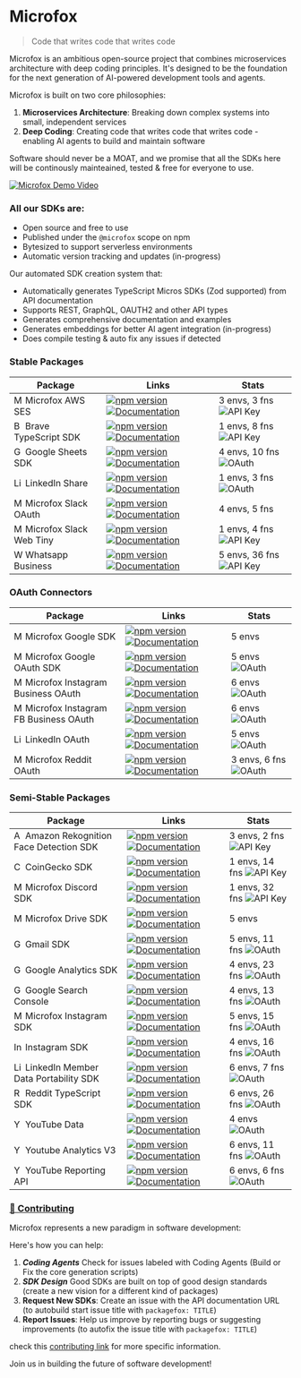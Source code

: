 # Microfox

> Code that writes code that writes code

Microfox is an ambitious open-source project that combines microservices architecture with deep coding principles. It's designed to be the foundation for the next generation of AI-powered development tools and agents.

Microfox is built on two core philosophies:

1. **Microservices Architecture**: Breaking down complex systems into small, independent services
2. **Deep Coding**: Creating code that writes code that writes code - enabling AI agents to build and maintain software

Software should never be a MOAT, and we promise that all the SDKs here will be continously mainteained, tested & free for everyone to use.

[![Microfox Demo Video](https://img.youtube.com/vi/IbETPF_Ojcs/0.jpg)](https://www.youtube.com/watch?v=IbETPF_Ojcs)

### All our SDKs are:

- Open source and free to use
- Published under the `@microfox` scope on npm
- Bytesized to support serverless environments
- Automatic version tracking and updates (in-progress)

Our automated SDK creation system that:

- Automatically generates TypeScript Micros SDKs (Zod supported) from API documentation
- Supports REST, GraphQL, OAUTH2 and other API types
- Generates comprehensive documentation and examples
- Generates embeddings for better AI agent integration (in-progress)
- Does compile testing & auto fix any issues if detected

<!-- STABLE_PACKAGES_TABLE_START -->

### Stable Packages

| Package                                                                                                                                                                                   | Links                                                                                                                                                                                                                                                                                              | Stats                                                                            |
| ----------------------------------------------------------------------------------------------------------------------------------------------------------------------------------------- | -------------------------------------------------------------------------------------------------------------------------------------------------------------------------------------------------------------------------------------------------------------------------------------------------- | -------------------------------------------------------------------------------- |
| <img src="https://raw.githubusercontent.com/microfox-ai/microfox/refs/heads/main/logos/aws-ses.svg" alt="Microfox AWS SES logo" width="16" height="16"> Microfox AWS SES                  | [![npm version](https://img.shields.io/npm/v/@microfox/aws-ses.svg)](https://www.npmjs.com/package/@microfox/aws-ses) [![Documentation](https://img.shields.io/badge/docs-available-green.svg)](https://github.com/microfox-ai/microfox/blob/main/packages/aws-ses/README.md)                      | 3 envs, 3 fns ![API Key](https://img.shields.io/badge/auth-API%20Key-green.svg)  |
| <img src="https://raw.githubusercontent.com/microfox-ai/microfox/refs/heads/main/logos/brave.svg" alt="Brave TypeScript SDK logo" width="16" height="16"> Brave TypeScript SDK            | [![npm version](https://img.shields.io/npm/v/@microfox/brave.svg)](https://www.npmjs.com/package/@microfox/brave) [![Documentation](https://img.shields.io/badge/docs-available-green.svg)](https://github.com/microfox-ai/microfox/blob/main/packages/brave/README.md)                            | 1 envs, 8 fns ![API Key](https://img.shields.io/badge/auth-API%20Key-green.svg)  |
| <img src="https://raw.githubusercontent.com/microfox-ai/microfox/refs/heads/main/logos/google-sheets-icon.svg" alt="Google Sheets SDK logo" width="16" height="16"> Google Sheets SDK     | [![npm version](https://img.shields.io/npm/v/@microfox/google-sheets.svg)](https://www.npmjs.com/package/@microfox/google-sheets) [![Documentation](https://img.shields.io/badge/docs-available-green.svg)](https://github.com/microfox-ai/microfox/blob/main/packages/google-sheets/README.md)    | 4 envs, 10 fns ![OAuth](https://img.shields.io/badge/auth-OAuth-blue.svg)        |
| <img src="https://raw.githubusercontent.com/microfox-ai/microfox/refs/heads/main/packages/linkedin-share/icon.svg" alt="LinkedIn Share logo" width="16" height="16"> LinkedIn Share       | [![npm version](https://img.shields.io/npm/v/@microfox/linkedin-share.svg)](https://www.npmjs.com/package/@microfox/linkedin-share) [![Documentation](https://img.shields.io/badge/docs-available-green.svg)](https://github.com/microfox-ai/microfox/blob/main/packages/linkedin-share/README.md) | 1 envs, 3 fns ![OAuth](https://img.shields.io/badge/auth-OAuth-blue.svg)         |
| <img src="https://raw.githubusercontent.com/microfox-ai/microfox/refs/heads/main/logos/slack.svg" alt="Microfox Slack OAuth logo" width="16" height="16"> Microfox Slack OAuth            | [![npm version](https://img.shields.io/npm/v/@microfox/slack-oauth.svg)](https://www.npmjs.com/package/@microfox/slack-oauth) [![Documentation](https://img.shields.io/badge/docs-available-green.svg)](https://github.com/microfox-ai/microfox/blob/main/packages/slack-oauth/README.md)          | 4 envs, 5 fns                                                                    |
| <img src="https://raw.githubusercontent.com/microfox-ai/microfox/refs/heads/main/logos/slack-icon.svg" alt="Microfox Slack Web Tiny logo" width="16" height="16"> Microfox Slack Web Tiny | [![npm version](https://img.shields.io/npm/v/@microfox/slack-web-tiny.svg)](https://www.npmjs.com/package/@microfox/slack-web-tiny) [![Documentation](https://img.shields.io/badge/docs-available-green.svg)](https://github.com/microfox-ai/microfox/blob/main/packages/slack-web-tiny/README.md) | 1 envs, 4 fns ![API Key](https://img.shields.io/badge/auth-API%20Key-green.svg)  |
| <img src="https://raw.githubusercontent.com/microfox-ai/microfox/refs/heads/main/logos/whatsapp-icon.svg" alt="Whatsapp Business logo" width="16" height="16"> Whatsapp Business          | [![npm version](https://img.shields.io/npm/v/@microfox/whatsapp-business.svg)](https://www.npmjs.com/package/@microfox/whatsapp-business) [![Documentation](https://img.shields.io/badge/docs-available-green.svg)](/README.md)                                                                    | 5 envs, 36 fns ![API Key](https://img.shields.io/badge/auth-API%20Key-green.svg) |

<!-- STABLE_PACKAGES_TABLE_END -->

<!-- OAUTH_CONNECTORS_TABLE_START -->

### OAuth Connectors

| Package                                                                                                                                                                                                                 | Links                                                                                                                                                                                                                                               | Stats                                                                    |
| ----------------------------------------------------------------------------------------------------------------------------------------------------------------------------------------------------------------------- | --------------------------------------------------------------------------------------------------------------------------------------------------------------------------------------------------------------------------------------------------- | ------------------------------------------------------------------------ |
| <img src="https://raw.githubusercontent.com/microfox-ai/microfox/refs/heads/main/logos/google.svg" alt="Microfox Google SDK logo" width="16" height="16"> Microfox Google SDK                                           | [![npm version](https://img.shields.io/npm/v/@microfox/google.svg)](https://www.npmjs.com/package/@microfox/google) [![Documentation](https://img.shields.io/badge/docs-available-green.svg)](/README.md)                                           | 5 envs                                                                   |
| <img src="https://raw.githubusercontent.com/microfox-ai/microfox/refs/heads/main/logos/google-icon.svg" alt="Microfox Google OAuth SDK logo" width="16" height="16"> Microfox Google OAuth SDK                          | [![npm version](https://img.shields.io/npm/v/@microfox/google-oauth.svg)](https://www.npmjs.com/package/@microfox/google-oauth) [![Documentation](https://img.shields.io/badge/docs-available-green.svg)](/README.md)                               | 5 envs ![OAuth](https://img.shields.io/badge/auth-OAuth-blue.svg)        |
| <img src="https://raw.githubusercontent.com/microfox-ai/microfox/refs/heads/main/logos/instagram-icon.svg" alt="Microfox Instagram Business OAuth logo" width="16" height="16"> Microfox Instagram Business OAuth       | [![npm version](https://img.shields.io/npm/v/@microfox/instagram-business-oauth.svg)](https://www.npmjs.com/package/@microfox/instagram-business-oauth) [![Documentation](https://img.shields.io/badge/docs-available-green.svg)](/README.md)       | 6 envs ![OAuth](https://img.shields.io/badge/auth-OAuth-blue.svg)        |
| <img src="https://raw.githubusercontent.com/microfox-ai/microfox/refs/heads/main/logos/instagram-icon.svg" alt="Microfox Instagram FB Business OAuth logo" width="16" height="16"> Microfox Instagram FB Business OAuth | [![npm version](https://img.shields.io/npm/v/@microfox/instagram-fb-business-oauth.svg)](https://www.npmjs.com/package/@microfox/instagram-fb-business-oauth) [![Documentation](https://img.shields.io/badge/docs-available-green.svg)](/README.md) | 6 envs ![OAuth](https://img.shields.io/badge/auth-OAuth-blue.svg)        |
| <img src="https://raw.githubusercontent.com/microfox-ai/microfox/refs/heads/main/packages/linkedin-oauth/icon.svg" alt="LinkedIn OAuth logo" width="16" height="16"> LinkedIn OAuth                                     | [![npm version](https://img.shields.io/npm/v/@microfox/linkedin-oauth.svg)](https://www.npmjs.com/package/@microfox/linkedin-oauth) [![Documentation](https://img.shields.io/badge/docs-available-green.svg)](/README.md)                           | 5 envs ![OAuth](https://img.shields.io/badge/auth-OAuth-blue.svg)        |
| <img src="https://raw.githubusercontent.com/microfox-ai/microfox/refs/heads/main/logos/reddit-icon.svg" alt="Microfox Reddit OAuth logo" width="16" height="16"> Microfox Reddit OAuth                                  | [![npm version](https://img.shields.io/npm/v/@microfox/reddit-oauth.svg)](https://www.npmjs.com/package/@microfox/reddit-oauth) [![Documentation](https://img.shields.io/badge/docs-available-green.svg)](/README.md)                               | 3 envs, 6 fns ![OAuth](https://img.shields.io/badge/auth-OAuth-blue.svg) |

<!-- OAUTH_CONNECTORS_TABLE_END -->

<!-- SEMI_STABLE_PACKAGES_TABLE_START -->

### Semi-Stable Packages

| Package                                                                                                                                                                                                                | Links                                                                                                                                                                                                                                                                                                                                                       | Stats                                                                            |
| ---------------------------------------------------------------------------------------------------------------------------------------------------------------------------------------------------------------------- | ----------------------------------------------------------------------------------------------------------------------------------------------------------------------------------------------------------------------------------------------------------------------------------------------------------------------------------------------------------- | -------------------------------------------------------------------------------- |
| <img src="https://raw.githubusercontent.com/microfox-ai/microfox/refs/heads/main/logos/aws.svg" alt="Amazon Rekognition Face Detection SDK logo" width="16" height="16"> Amazon Rekognition Face Detection SDK         | [![npm version](https://img.shields.io/npm/v/@microfox/amazon-rekognition-face-detection.svg)](https://www.npmjs.com/package/@microfox/amazon-rekognition-face-detection) [![Documentation](https://img.shields.io/badge/docs-available-green.svg)](https://github.com/microfox-ai/microfox/blob/main/packages/amazon-rekognition-face-detection/README.md) | 3 envs, 2 fns ![API Key](https://img.shields.io/badge/auth-API%20Key-green.svg)  |
| <img src="https://raw.githubusercontent.com/microfox-ai/microfox/refs/heads/main/logos/coingecko.svg" alt="CoinGecko SDK logo" width="16" height="16"> CoinGecko SDK                                                   | [![npm version](https://img.shields.io/npm/v/@microfox/coingecko-sdk.svg)](https://www.npmjs.com/package/@microfox/coingecko-sdk) [![Documentation](https://img.shields.io/badge/docs-available-green.svg)](https://github.com/microfox-ai/microfox/blob/main/packages/coingecko-sdk/README.md)                                                             | 1 envs, 14 fns ![API Key](https://img.shields.io/badge/auth-API%20Key-green.svg) |
| <img src="https://raw.githubusercontent.com/microfox-ai/microfox/refs/heads/main/logos/discord-icon.svg" alt="Microfox Discord SDK logo" width="16" height="16"> Microfox Discord SDK                                  | [![npm version](https://img.shields.io/npm/v/@microfox/discord.svg)](https://www.npmjs.com/package/@microfox/discord) [![Documentation](https://img.shields.io/badge/docs-available-green.svg)](https://github.com/microfox-ai/microfox/blob/main/packages/discord/README.md)                                                                               | 1 envs, 32 fns ![API Key](https://img.shields.io/badge/auth-API%20Key-green.svg) |
| <img src="https://raw.githubusercontent.com/microfox-ai/microfox/refs/heads/main/logos/google-drive.svg" alt="Microfox Drive SDK logo" width="16" height="16"> Microfox Drive SDK                                      | [![npm version](https://img.shields.io/npm/v/@microfox/drive.svg)](https://www.npmjs.com/package/@microfox/drive) [![Documentation](https://img.shields.io/badge/docs-available-green.svg)](/README.md)                                                                                                                                                     | 5 envs                                                                           |
| <img src="https://raw.githubusercontent.com/microfox-ai/microfox/refs/heads/main/logos/google-gmail.svg" alt="Gmail SDK logo" width="16" height="16"> Gmail SDK                                                        | [![npm version](https://img.shields.io/npm/v/@microfox/gmail.svg)](https://www.npmjs.com/package/@microfox/gmail) [![Documentation](https://img.shields.io/badge/docs-available-green.svg)](https://raw.githubusercontent.com/microfox-ai/microfox/main/README.md)                                                                                          | 5 envs, 11 fns ![OAuth](https://img.shields.io/badge/auth-OAuth-blue.svg)        |
| <img src="https://raw.githubusercontent.com/microfox-ai/microfox/refs/heads/main/logos/google-analytics.svg" alt="Google Analytics SDK logo" width="16" height="16"> Google Analytics SDK                              | [![npm version](https://img.shields.io/npm/v/@microfox/google-analytics.svg)](https://www.npmjs.com/package/@microfox/google-analytics) [![Documentation](https://img.shields.io/badge/docs-available-green.svg)](https://github.com/microfox-ai/microfox/blob/main/packages/google-analytics/README.md)                                                    | 4 envs, 23 fns ![OAuth](https://img.shields.io/badge/auth-OAuth-blue.svg)        |
| <img src="https://raw.githubusercontent.com/microfox-ai/microfox/refs/heads/main/logos/google-search-console.svg" alt="Google Search Console logo" width="16" height="16"> Google Search Console                       | [![npm version](https://img.shields.io/npm/v/@microfox/google-seo.svg)](https://www.npmjs.com/package/@microfox/google-seo) [![Documentation](https://img.shields.io/badge/docs-available-green.svg)](https://github.com/microfox-ai/microfox/blob/main/packages/google-seo/README.md)                                                                      | 4 envs, 13 fns ![OAuth](https://img.shields.io/badge/auth-OAuth-blue.svg)        |
| <img src="https://raw.githubusercontent.com/microfox-ai/microfox/refs/heads/main/logos/instagram-icon.svg" alt="Microfox Instagram SDK logo" width="16" height="16"> Microfox Instagram SDK                            | [![npm version](https://img.shields.io/npm/v/@microfox/instagram.svg)](https://www.npmjs.com/package/@microfox/instagram) [![Documentation](https://img.shields.io/badge/docs-available-green.svg)](https://github.com/microfox-ai/microfox/blob/main/packages/instagram/README.md)                                                                         | 5 envs, 15 fns ![OAuth](https://img.shields.io/badge/auth-OAuth-blue.svg)        |
| <img src="https://raw.githubusercontent.com/microfox-ai/microfox/refs/heads/main/logos/instagram-icon.svg" alt="Instagram SDK logo" width="16" height="16"> Instagram SDK                                              | [![npm version](https://img.shields.io/npm/v/@microfox/instagram-fb.svg)](https://www.npmjs.com/package/@microfox/instagram-fb) [![Documentation](https://img.shields.io/badge/docs-available-green.svg)](https://github.com/microfox-ai/microfox/blob/main/packages/instagram-fb/README.md)                                                                | 4 envs, 16 fns ![OAuth](https://img.shields.io/badge/auth-OAuth-blue.svg)        |
| <img src="https://raw.githubusercontent.com/microfox-ai/microfox/refs/heads/main/logos/linkedin-icon.svg" alt="LinkedIn Member Data Portability SDK logo" width="16" height="16"> LinkedIn Member Data Portability SDK | [![npm version](https://img.shields.io/npm/v/@microfox/linkedin-member-data-portability.svg)](https://www.npmjs.com/package/@microfox/linkedin-member-data-portability) [![Documentation](https://img.shields.io/badge/docs-available-green.svg)](https://github.com/microfox-ai/microfox/blob/main/packages/linkedin-member-data-portability/README.md)    | 6 envs, 7 fns ![OAuth](https://img.shields.io/badge/auth-OAuth-blue.svg)         |
| <img src="https://raw.githubusercontent.com/microfox-ai/microfox/refs/heads/main/logos/reddit-icon.svg" alt="Reddit TypeScript SDK logo" width="16" height="16"> Reddit TypeScript SDK                                 | [![npm version](https://img.shields.io/npm/v/@microfox/reddit.svg)](https://www.npmjs.com/package/@microfox/reddit) [![Documentation](https://img.shields.io/badge/docs-available-green.svg)](https://github.com/microfox-ai/microfox/blob/main/packages/reddit/README.md)                                                                                  | 6 envs, 26 fns ![OAuth](https://img.shields.io/badge/auth-OAuth-blue.svg)        |
| <img src="https://raw.githubusercontent.com/microfox-ai/microfox/refs/heads/main/logos/youtube-icon.svg" alt="YouTube Data logo" width="16" height="16"> YouTube Data                                                  | [![npm version](https://img.shields.io/npm/v/@microfox/youtube.svg)](https://www.npmjs.com/package/@microfox/youtube) [![Documentation](https://img.shields.io/badge/docs-available-green.svg)](/README.md)                                                                                                                                                 | 4 envs ![OAuth](https://img.shields.io/badge/auth-OAuth-blue.svg)                |
| <img src="https://raw.githubusercontent.com/microfox-ai/microfox/refs/heads/main/logos/youtube-icon.svg" alt="Youtube Analytics V3 logo" width="16" height="16"> Youtube Analytics V3                                  | [![npm version](https://img.shields.io/npm/v/@microfox/youtube-analytics.svg)](https://www.npmjs.com/package/@microfox/youtube-analytics) [![Documentation](https://img.shields.io/badge/docs-available-green.svg)](https://github.com/microfox-ai/microfox/blob/main/packages/youtube-analytics/README.md)                                                 | 6 envs, 11 fns ![OAuth](https://img.shields.io/badge/auth-OAuth-blue.svg)        |
| <img src="https://raw.githubusercontent.com/microfox-ai/microfox/refs/heads/main/logos/youtube.svg" alt="YouTube Reporting API logo" width="16" height="16"> YouTube Reporting API                                     | [![npm version](https://img.shields.io/npm/v/@microfox/youtube-reporting-api.svg)](https://www.npmjs.com/package/@microfox/youtube-reporting-api) [![Documentation](https://img.shields.io/badge/docs-available-green.svg)](https://github.com/microfox-ai/microfox/blob/main/packages/youtube-reporting-api/README.md)                                     | 6 envs, 6 fns ![OAuth](https://img.shields.io/badge/auth-OAuth-blue.svg)         |

<!-- SEMI_STABLE_PACKAGES_TABLE_END -->

### [🤝 Contributing](CONTRIBUTING.md)

Microfox represents a new paradigm in software development:

Here's how you can help:

1. **_Coding Agents_** Check for issues labeled with Coding Agents (Build or Fix the core generation scripts)
2. **_SDK Design_** Good SDKs are built on top of good design standards (create a new vision for a different kind of packages)
3. **Request New SDKs**: Create an issue with the API documentation URL (to autobuild start issue title with `packagefox: TITLE`)
4. **Report Issues**: Help us improve by reporting bugs or suggesting improvements (to autofix the issue title with `packagefox: TITLE`)

check this [contributing link](CONTRIBUTING.md) for more specific information.

Join us in building the future of software development!
